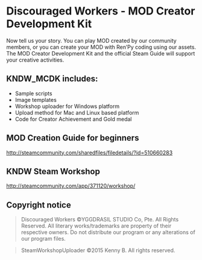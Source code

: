 # Discouraged Workers - MOD Creator Development Kit
Now tell us your story. You can play MOD created by our community members, or you can create your MOD with Ren’Py coding using our assets. The MOD Creator Development Kit and the official Steam Guide will support your creative activities.

## KNDW_MCDK includes:
* Sample scripts
* Image templates
* Workshop uploader for Windows platform
* Upload method for Mac and Linux based platform
* Code for Creator Achievement and Gold medal

## MOD Creation Guide for beginners
http://steamcommunity.com/sharedfiles/filedetails/?id=510660283

## KNDW Steam Workshop
http://steamcommunity.com/app/371120/workshop/

## Copyright notice
>Discouraged Workers ©YGGDRASIL STUDIO Co, Pte. All Rights Reserved. All literary works/trademarks are property of their respective owners. Do not distribute our program or any alterations of our program files.

>SteamWorkshopUploader ©2015 Kenny B. All rights reserved.
